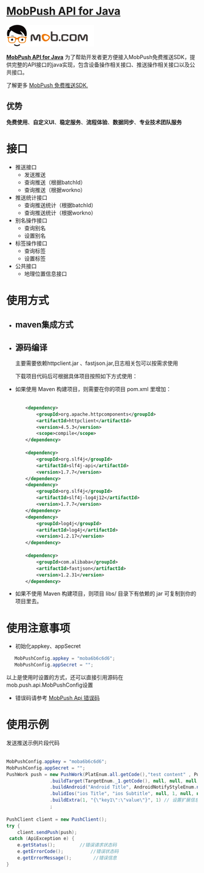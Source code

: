 # [MobPush API for Java](http://wiki.mob.com/mobpush-rest-api-接口文档/)

![image](https://github.com/MOBX/MOB-SMS-WEBAPI/blob/master/doc/images/logo.png)

**[MobPush API for Java](http://wiki.mob.com/mobpush-rest-api-接口文档/)** 
为了帮助开发者更方便接入MobPush免费推送SDK，提供完整的API接口的java实现，包含设备操作相关接口、推送操作相关接口以及公共接口。

了解更多 [MobPush 免费推送SDK.](http://mobpush.mob.com)


## 优势

**免费使用**、**自定义UI**、**稳定服务**、**流程体验**、**数据同步**、**专业技术团队服务**

# 接口
* 推送接口
	* 发送推送
	* 查询推送（根据batchId）
	* 查询推送（根据workno）
* 推送统计接口
	* 查询推送统计（根据batchId）
	* 查询推送统计（根据workno）
* 别名操作接口
	* 查询别名
	* 设置别名
* 标签操作接口
	* 查询标签
	* 设置标签
* 公共接口
	* 地理位置信息接口	

# 使用方式

* ## maven集成方式

* ## 源码编译

    主要需要依赖httpclient.jar 、fastjson.jar,日志相关包可以按需求使用

    下载项目代码后可根据具体项目按照如下方式使用：

* 如果使用 Maven 构建项目，则需要在你的项目 pom.xml 里增加：

 ```xml

		<dependency>
			<groupId>org.apache.httpcomponents</groupId>
			<artifactId>httpclient</artifactId>
			<version>4.5.3</version>
			<scope>compile</scope>
		</dependency>

		<dependency>
			<groupId>org.slf4j</groupId>
			<artifactId>slf4j-api</artifactId>
			<version>1.7.7</version>
		</dependency> 
		<dependency>
			<groupId>org.slf4j</groupId>
			<artifactId>slf4j-log4j12</artifactId>
			<version>1.7.7</version>
		</dependency>
		<dependency>
			<groupId>log4j</groupId>
			<artifactId>log4j</artifactId>
			<version>1.2.17</version>
		</dependency>
 
		<dependency>
			<groupId>com.alibaba</groupId>
			<artifactId>fastjson</artifactId>
			<version>1.2.31</version>
		</dependency>
```

* 如果不使用 Maven 构建项目，则项目 libs/ 目录下有依赖的 jar 可复制到你的项目里去。
 
# 使用注意事项
* 初始化appkey、appSecret
```Java
   MobPushConfig.appkey = "moba6b6c6d6";
   MobPushConfig.appSecret = "";
```
以上是使用时设置的方式，还可以直接引用源码在mob.push.api.MobPushConfig设置

* 错误码请参考 
  [MobPush Api 错误码](http://wiki.mob.com/mobpush-rest-api-接口文档/#map-6)



# 使用示例 

发送推送示例片段代码

```Java

MobPushConfig.appkey = "moba6b6c6d6";
MobPushConfig.appSecret = "";
PushWork push = new PushWork(PlatEnum.all.getCode(),"test content" , PushTypeEnum.notify.getCode()) //初始化基础信息
				.buildTarget(TargetEnum._1.getCode(), null, null, null, null, null)  // 设置推送范围
				.buildAndroid("Android Title", AndroidNotifyStyleEnum.normal.getCode(), null, true, true, true) //定制android样式
				.bulidIos("ios Title", "ios Subtitle", null, 1, null, null, null, null) //定制ios设置
				.buildExtra(1, "{\"key1\":\"value\"}", 1) // 设置扩展信息
				;
		
PushClient client = new PushClient();
try {
    client.sendPush(push);
 catch (ApiException e) {
    e.getStatus();	   	   //错误请求状态码
    e.getErrorCode();	       //错误状态码
    e.getErrorMessage();        //错误信息 
}

```
